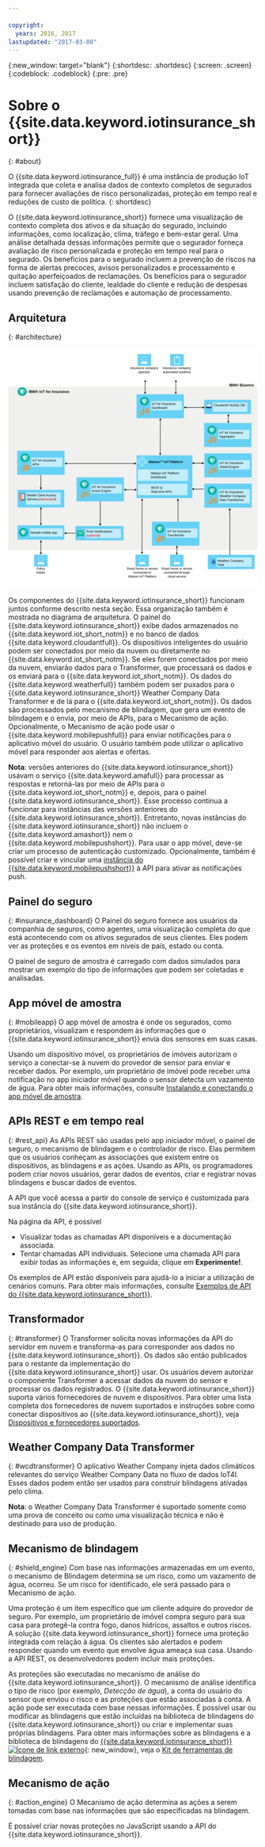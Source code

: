 ```yaml
---

copyright:
  years: 2016, 2017
lastupdated: "2017-03-08"
---
```


<!-- Common attributes used in the template are defined as follows: -->
{:new_window: target="blank"}
{:shortdesc: .shortdesc}
{:screen: .screen}
{:codeblock: .codeblock}
{:pre: .pre}

# Sobre o {{site.data.keyword.iotinsurance_short}}
{: #about}

O {{site.data.keyword.iotinsurance_full}} é uma instância de produção IoT integrada que coleta e analisa dados de contexto completos de segurados para fornecer avaliações de risco personalizadas, proteção em tempo real e reduções de custo de política.
{: shortdesc}

O {{site.data.keyword.iotinsurance_short}} fornece uma visualização de contexto completa dos ativos e da situação do segurado, incluindo informações, como localização, clima, tráfego e bem-estar geral. Uma análise detalhada dessas informações permite que o segurador forneça avaliação de risco personalizada e proteção em tempo real para o segurado. Os benefícios para o segurado incluem a prevenção de riscos na forma de alertas precoces, avisos personalizados e processamento e quitação aperfeiçoados de reclamações. Os benefícios para o segurador incluem satisfação do cliente, lealdade do cliente e redução de despesas usando prevenção de reclamações e automação de processamento.

## Arquitetura
{: #architecture}

![Arquitetura do {{site.data.keyword.iotinsurance_short}}. Este diagrama é descrito no corpo principal do tópico.](images/IoT4I_architecture.svg "{{site.data.keyword.iotinsurance_short}} architecture")

Os componentes do {{site.data.keyword.iotinsurance_short}} funcionam juntos
conforme descrito nesta seção. Essa organização também é mostrada no diagrama de
arquitetura. O painel do {{site.data.keyword.iotinsurance_short}} exibe dados
armazenados no {{site.data.keyword.iot_short_notm}} e no banco de dados
{{site.data.keyword.cloudantfull}}. Os dispositivos inteligentes do usuário podem ser conectados por meio da nuvem ou diretamente no {{site.data.keyword.iot_short_notm}}. Se eles forem
conectados por meio da nuvem, enviarão dados para o Transformer, que processará os dados e os
enviará para o {{site.data.keyword.iot_short_notm}}. Os dados do {{site.data.keyword.weatherfull}} também podem ser puxados para o
{{site.data.keyword.iotinsurance_short}} Weather Company Data Transformer e de lá para
o {{site.data.keyword.iot_short_notm}}. Os dados são processados pelo mecanismo de
blindagem, que gera um evento de blindagem e o envia, por meio de APIs, para o Mecanismo de ação. Opcionalmente, o Mecanismo de ação pode usar o {{site.data.keyword.mobilepushfull}} para enviar notificações para o aplicativo móvel do usuário. O usuário também pode utilizar o aplicativo móvel para responder aos
alertas e ofertas.

**Nota**: versões anteriores do {{site.data.keyword.iotinsurance_short}} usavam o serviço
{{site.data.keyword.amafull}} para processar as respostas e retorná-las por meio de
APIs para o {{site.data.keyword.iot_short_notm}} e, depois, para o painel {{site.data.keyword.iotinsurance_short}}. Esse processo continua a funcionar para
instâncias das versões anteriores do {{site.data.keyword.iotinsurance_short}}. Entretanto,
novas instâncias do {{site.data.keyword.iotinsurance_short}} não incluem o
{{site.data.keyword.amashort}} nem o {{site.data.keyword.mobilepushshort}}. Para
usar o app móvel, deve-se criar um processo de autenticação customizado. Opcionalmente, também é possível
criar e vincular uma [instância do {{site.data.keyword.mobilepushshort}}](../mobilepush/index.html) à API para ativar as notificações push.

## Painel do seguro
{: #insurance_dashboard}
O Painel do seguro fornece aos usuários da companhia de seguros, como agentes, uma visualização completa do que está acontecendo com os ativos segurados de seus clientes. Eles podem ver as proteções e os eventos em níveis de país, estado ou conta.

O painel de seguro de amostra é carregado com dados simulados para mostrar um exemplo do tipo de informações que podem ser coletadas e analisadas.

## App móvel de amostra
{: #mobileapp}
O app móvel de amostra é onde os segurados, como proprietários, visualizam e respondem às informações que o {{site.data.keyword.iotinsurance_short}} envia dos sensores em suas casas.

Usando um dispositivo móvel, os proprietários de imóveis autorizam o serviço a conectar-se à nuvem do provedor de sensor para enviar e receber dados. Por exemplo, um proprietário de imóvel pode receber uma notificação no app iniciador móvel quando o sensor detecta um vazamento de água. Para obter mais informações, consulte [Instalando e conectando o app móvel de amostra](iotinsurance_mobile_app.html).

## APIs REST e em tempo real
{: #rest_api}
As APIs REST são usadas pelo app iniciador móvel, o painel de seguro, o mecanismo de
blindagem e o controlador de risco. Elas permitem que os usuários conheçam as associações
que existem entre os dispositivos, as blindagens e as ações. Usando as APIs, os
programadores podem criar novos usuários, gerar dados de eventos, criar e registrar novas
blindagens e buscar dados de eventos.

A API que você acessa a partir do console de serviço é customizada para sua instância do {{site.data.keyword.iotinsurance_short}}.

Na página da API, é possível  
  - Visualizar todas as chamadas API disponíveis e a documentação associada.
  - Tentar chamadas API individuais.  Selecione uma chamada API para exibir todas as informações e, em seguida, clique em **Experimente!**.

Os exemplos de API estão disponíveis para ajudá-lo a iniciar a utilização de cenários comuns. Para obter mais informações, consulte
[Exemplos de API do {{site.data.keyword.iotinsurance_short}}](https://github.com/IBM-Bluemix/iot4i-api-examples-nodejs).


## Transformador
{: #transformer}
O Transformer solicita novas informações da API do servidor em nuvem e transforma-as para corresponder aos dados no {{site.data.keyword.iotinsurance_short}}. Os dados são então publicados para o restante da implementação do {{site.data.keyword.iotinsurance_short}} usar. Os usuários devem autorizar o componente Transformer a acessar dados da nuvem do sensor e processar os dados registrados. O {{site.data.keyword.iotinsurance_short}} suporta vários fornecedores de nuvem e
dispositivos. Para obter uma lista completa dos fornecedores de nuvem suportados e instruções
sobre como conectar dispositivos ao {{site.data.keyword.iotinsurance_short}}, veja [Dispositivos e fornecedores suportados](iotinsurance_supporteddevices.html).

## Weather Company Data Transformer
{: #wcdtransformer}
O aplicativo Weather Company injeta dados climáticos relevantes do serviço Weather Company Data
no fluxo de dados IoT4I. Esses dados podem então ser usados para construir blindagens ativadas pelo clima.

**Nota**: o Weather Company Data Transformer é suportado somente como uma prova
de conceito ou como uma visualização técnica e não é destinado para uso de produção.

## Mecanismo de blindagem
{: #shield_engine}
Com base nas informações armazenadas em um evento, o mecanismo de Blindagem determina se
um risco, como um vazamento de água, ocorreu. Se um risco for identificado, ele será
passado para o Mecanismo de ação.

Uma proteção é um item específico que um cliente adquire do provedor de seguro. Por exemplo, um proprietário de imóvel compra seguro para sua casa para protegê-la contra fogo, danos hídricos, assaltos e outros riscos. A solução {{site.data.keyword.iotinsurance_short}} fornece uma proteção integrada com relação à água. Os clientes são alertados e podem responder quando um evento que envolve água ameaça sua casa. Usando a API REST, os desenvolvedores podem incluir mais proteções.  

As proteções são executadas no mecanismo de análise do {{site.data.keyword.iotinsurance_short}}. O mecanismo de análise identifica o tipo de risco (por exemplo, *Detecção de água*), a conta do usuário do sensor que enviou o risco e as proteções que estão associadas à conta. A ação pode ser executada com base nessas informações. É possível usar
ou modificar as blindagens que estão incluídas na biblioteca de blindagens do {{site.data.keyword.iotinsurance_short}} ou criar e implementar suas próprias
blindagens. Para obter mais informações sobre as blindagens e a biblioteca de blindagens do [{{site.data.keyword.iotinsurance_short}} ![Ícone de link externo](../../icons/launch-glyph.svg)](https://github.com/ibm-watson-iot/ioti-shields){: new_window}, veja o [Kit de ferramentas de blindagem](iotinsurance_shield_toolkit.html).

## Mecanismo de ação
{: #action_engine}
O Mecanismo de ação determina as ações a serem tomadas com base nas informações que são
especificadas na blindagem.

É possível criar novas proteções no JavaScript usando a API do {{site.data.keyword.iotinsurance_short}}.
